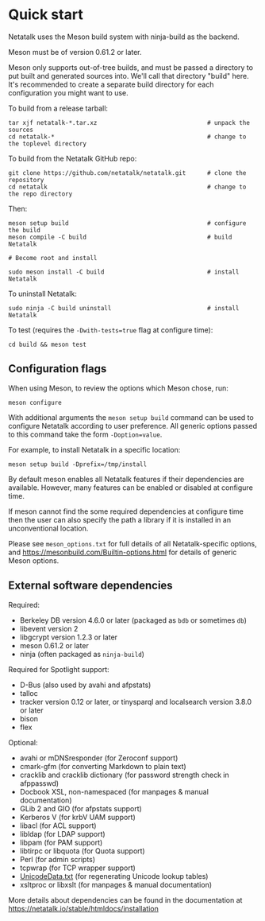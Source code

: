 # Quick start

Netatalk uses the Meson build system with ninja-build as the backend.

Meson must be of version 0.61.2 or later.

Meson only supports out-of-tree builds, and must be passed a directory to put
built and generated sources into. We'll call that directory "build" here. It's
recommended to create a separate build directory for each configuration you
might want to use.

To build from a release tarball:

```
tar xjf netatalk-*.tar.xz                               # unpack the sources
cd netatalk-*                                           # change to the toplevel directory
```

To build from the Netatalk GitHub repo:

```
git clone https://github.com/netatalk/netatalk.git      # clone the repository
cd netatalk                                             # change to the repo directory
```

Then:

```
meson setup build                                       # configure the build
meson compile -C build                                  # build Netatalk

# Become root and install

sudo meson install -C build                             # install Netatalk
```

To uninstall Netatalk:

```
sudo ninja -C build uninstall                           # install Netatalk
```

To test (requires the `-Dwith-tests=true` flag at configure time):

```
cd build && meson test
```

## Configuration flags

When using Meson, to review the options which Meson chose, run:

```
meson configure
```

With additional arguments the `meson setup build` command can be used to
configure Netatalk according to user preference. All generic options passed to
this command take the form `-Doption=value`.

For example, to install Netatalk in a specific location:

```
meson setup build -Dprefix=/tmp/install
```

By default meson enables all Netatalk features if their dependencies are available.
However, many features can be enabled or disabled at configure time.

If meson cannot find the some required dependencies at configure time then the
user can also specify the path a library if it is installed in an unconventional
location.

Please see `meson_options.txt` for full details of all Netatalk-specific options,
and https://mesonbuild.com/Builtin-options.html for details of generic Meson
options.

## External software dependencies

Required:

  - Berkeley DB version 4.6.0 or later (packaged as `bdb` or sometimes `db`)
  - libevent version 2
  - libgcrypt version 1.2.3 or later
  - meson 0.61.2 or later
  - ninja (often packaged as `ninja-build`)

Required for Spotlight support:

  - D-Bus (also used by avahi and afpstats)
  - talloc
  - tracker version 0.12 or later, or tinysparql and localsearch version 3.8.0 or later
  - bison
  - flex

Optional:

  - avahi or mDNSresponder           (for Zeroconf support)
  - cmark-gfm                        (for converting Markdown to plain text)
  - cracklib and cracklib dictionary (for password strength check in afppasswd)
  - Docbook XSL, non-namespaced      (for manpages & manual documentation)
  - GLib 2 and GIO                   (for afpstats support)
  - Kerberos V                       (for krbV UAM support)
  - libacl                           (for ACL support)
  - libldap                          (for LDAP support)
  - libpam                           (for PAM support)
  - libtirpc or libquota             (for Quota support)
  - Perl                             (for admin scripts)
  - tcpwrap                          (for TCP wrapper support)
  - [UnicodeData.txt](https://www.unicode.org/Public/UNIDATA/UnicodeData.txt)                  (for regenerating Unicode lookup tables)
  - xsltproc or libxslt              (for manpages & manual documentation)

More details about dependencies can be found in the documentation at
https://netatalk.io/stable/htmldocs/installation
